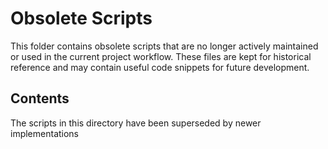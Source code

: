 # Obsolete Scripts

This folder contains obsolete scripts that are no longer actively maintained or used in the current project workflow. These files are kept for historical reference and may contain useful code snippets for future development.

## Contents

The scripts in this directory have been superseded by newer implementations
